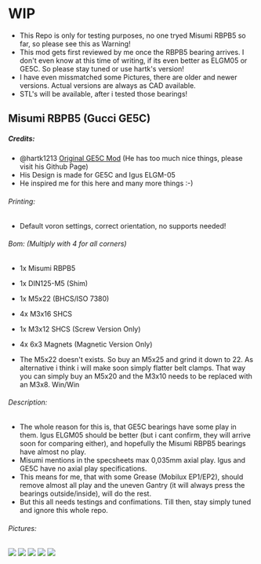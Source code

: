 # WIP 
- This Repo is only for testing purposes, no one tryed Misumi RBPB5 so far, so please see this as Warning!
- This mod gets first reviewed by me once the RBPB5 bearing arrives. I don't even know at this time of writing, if its even better as ELGM05 or GE5C. So please stay tuned or use hartk's version!
- I have even missmatched some Pictures, there are older and newer versions. Actual versions are always as CAD available.
- STL's will be available, after i tested those bearings!

## Misumi RBPB5 (Gucci GE5C)
##### Credits:
- @hartk1213 [Original GE5C Mod](https://github.com/hartk1213/MISC/tree/main/Voron%20Mods/Voron%202/2.4/Voron2.4_GE5C "Original GE5C Mod") (He has too much nice things, please visit his Github Page)
- His Design is made for GE5C and Igus ELGM-05
- He inspired me for this here and many more things :-)

###### Printing:
- Default voron settings, correct orientation, no supports needed!

###### Bom: (Multiply with 4 for all corners)
- 1x Misumi RBPB5
- 1x DIN125-M5 (Shim)
- 1x M5x22 (BHCS/ISO 7380)
- 4x M3x16 SHCS
- 1x M3x12 SHCS (Screw Version Only)
- 4x 6x3 Magnets (Magnetic Version Only)

- The M5x22 doesn't exists. So buy an M5x25 and grind it down to 22. As alternative i think i will make soon simply flatter belt clamps. That way you can simply buy an M5x20 and the M3x10 needs to be replaced with an M3x8. Win/Win

###### Description:
- The whole reason for this is, that GE5C bearings have some play in them. Igus ELGM05 should be better (but i cant confirm, they will arrive soon for comparing either), and hopefully the Misumi RBPB5 bearings have almost no play.
- Misumi mentions in the specsheets max 0,035mm axial play. Igus and GE5C have no axial play specifications.
- This means for me, that with some Grease (Mobilux EP1/EP2), should remove almost all play and the uneven Gantry (it will always press the bearings outside/inside), will do the rest.
- But this all needs testings and confimations. Till then, stay simply tuned and ignore this whole repo.

###### Pictures:
![](https://github.com/Ramalama2/Voron-2-Mods/raw/main/Misumi_RBPB5/Screw_Version-Assembly.jpg)
![](https://github.com/Ramalama2/Voron-2-Mods/raw/main/Misumi_RBPB5/Misumi_RBPB5-1.jpg)
![](https://github.com/Ramalama2/Voron-2-Mods/raw/main/Misumi_RBPB5/Misumi_RBPB5-3.jpg)
![](https://github.com/Ramalama2/Voron-2-Mods/raw/main/Misumi_RBPB5/Misumi_RBPB5-4.jpg)
![](https://github.com/Ramalama2/Voron-2-Mods/raw/main/Misumi_RBPB5/Screw_Version-Rendering.jpg)
